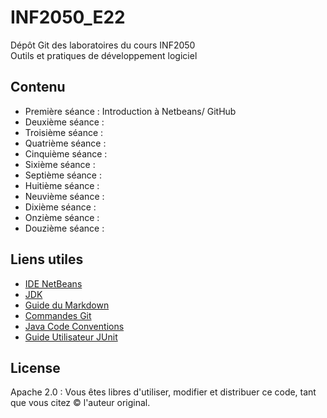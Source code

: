 # INF2050_E22
Dépôt Git des laboratoires du cours INF2050  
Outils et pratiques de développement logiciel

## Contenu
- Première séance : Introduction à Netbeans/ GitHub 
- Deuxième séance : 
- Troisième séance :
- Quatrième séance : 
- Cinquième séance : 
- Sixième séance : 
- Septième séance : 
- Huitième séance : 
- Neuvième séance : 
- Dixième séance : 
- Onzième séance : 
- Douzième séance : 

## Liens utiles

- [IDE NetBeans](https://netbeans.apache.org/)
-  [JDK](https://www.oracle.com/java/technologies/javase-downloads.html)
- [Guide du Markdown](https://www.markdownguide.org/cheat-sheet/)
- [Commandes Git](https://git-scm.com/docs)
- [Java Code Conventions](https://www.oracle.com/java/technologies/javase/codeconventions-introduction.html)
- [Guide Utilisateur JUnit](https://junit.org/junit5/docs/current/user-guide/#writing-tests)

## License

Apache 2.0 : Vous êtes libres d'utiliser, modifier et distribuer ce code, tant que vous citez © l'auteur original.
